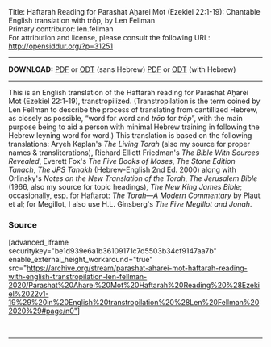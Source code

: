 <html>
<head></head>
<body>
Title: Haftarah Reading for Parashat Aḥarei Mot (Ezekiel 22:1-19): Chantable English translation with trōp, by Len Fellman<br />
Primary contributor: len.fellman<br />
For attribution and license, please consult the following URL: <a href="http://opensiddur.org/?p=31251">http://opensiddur.org/?p=31251</a>
<p />
<hr />

<strong>DOWNLOAD:</strong> 
<a href="https://archive.org/download/parashat-aharei-mot-haftarah-reading-with-english-transtropilation-len-fellman-2020/Parashat%20Aharei%20Mot%20Haftarah%20Reading%20%28Ezekiel%2022v1-19%29%20in%20English%20transtropilation%20%28Len%20Fellman%202020%29%20-%20english%20only.pdf">PDF</a> or <a href="https://archive.org/download/parashat-aharei-mot-haftarah-reading-with-english-transtropilation-len-fellman-2020/Parashat%20Aharei%20Mot%20Haftarah%20Reading%20%28Ezekiel%2022v1-19%29%20in%20English%20transtropilation%20%28Len%20Fellman%202020%29%20-%20english%20only.odt">ODT</a> (sans Hebrew)
<a href="https://archive.org/download/parashat-aharei-mot-haftarah-reading-with-english-transtropilation-len-fellman-2020/Parashat%20Aharei%20Mot%20Haftarah%20Reading%20%28Ezekiel%2022v1-19%29%20in%20English%20transtropilation%20%28Len%20Fellman%202020%29.pdf">PDF</a> or <a href="https://archive.org/download/parashat-aharei-mot-haftarah-reading-with-english-transtropilation-len-fellman-2020/Parashat%20Aharei%20Mot%20Haftarah%20Reading%20%28Ezekiel%2022v1-19%29%20in%20English%20transtropilation%20%28Len%20Fellman%202020%29.odt">ODT</a> (with Hebrew)

<hr />

This is an English translation of the Haftarah reading for Parashat Aḥarei Mot (Ezekiel 22:1-19), transtropilized. (Transtropilation is the term coined by Len Fellman to describe the process of translating from cantillized Hebrew, as closely as possible, “word for word and <em>trōp</em> for <em>trōp</em>”, with the main purpose being to aid a person with minimal Hebrew training in following the Hebrew leyning word for word.) This translation is based on the following translations: Aryeh Kaplan's <em>The Living Torah</em> (also my source for proper names &amp; transliterations), Richard Elliott Friedman's <em>The Bible With Sources Revealed</em>, Everett Fox's <em>The Five Books of Moses</em>, <em>The Stone Edition Tanach</em>, <em>The JPS Tanakh</em> (Hebrew-English 2nd Ed. 2000) along with Orlinsky's <em>Notes on the New Translation of the Torah</em>, <em>The Jerusalem Bible</em> (1966, also my source for topic headings), <em>The New King James Bible</em>; occasionally, esp. for Haftarot: <em>The Torah—A Modern Commentary</em> by Plaut et al; for Megillot, I also use H.L. Ginsberg's <em>The Five Megillot and Jonah</em>.

<h3>Source</h3>

[advanced_iframe securitykey="be1d939e6a1b36109171c7d5503b34cf9147aa7b" enable_external_height_workaround="true" src="https://archive.org/stream/parashat-aharei-mot-haftarah-reading-with-english-transtropilation-len-fellman-2020/Parashat%20Aharei%20Mot%20Haftarah%20Reading%20%28Ezekiel%2022v1-19%29%20in%20English%20transtropilation%20%28Len%20Fellman%202020%29#page/n0"]

&nbsp;

<hr />

&nbsp;
</body>
</html>